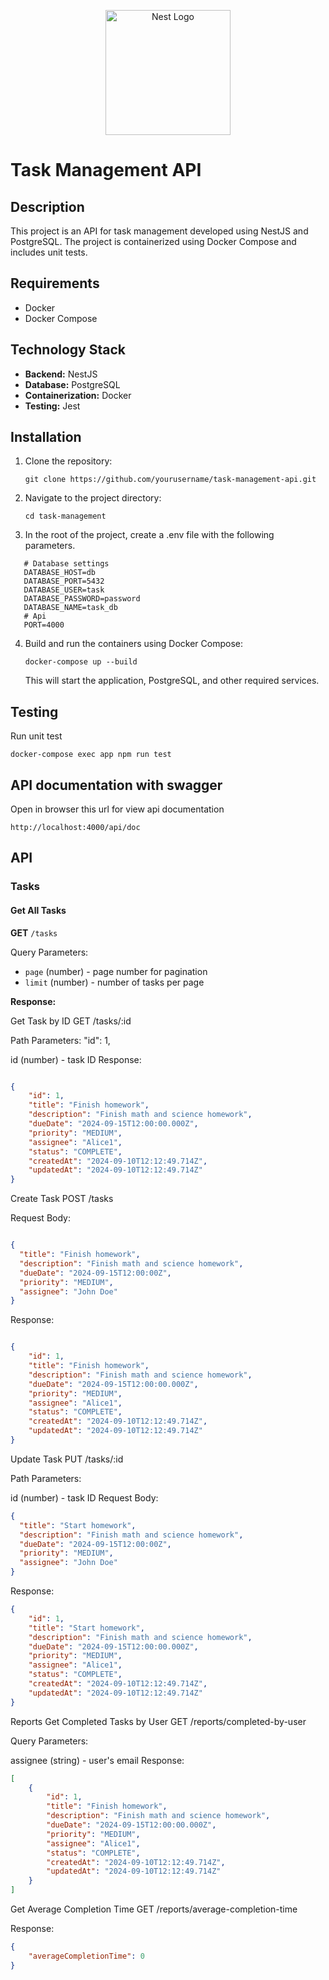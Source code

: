 <p align="center">
  <a href="http://nestjs.com/" target="blank"><img src="https://nestjs.com/img/logo-small.svg" width="200" alt="Nest Logo" /></a>
</p>

[circleci-image]: https://img.shields.io/circleci/build/github/nestjs/nest/master?token=abc123def456
[circleci-url]: https://circleci.com/gh/nestjs/nest


# Task Management API

## Description
This project is an API for task management developed using NestJS and PostgreSQL. The project is containerized using Docker Compose and includes unit tests.

## Requirements
- Docker
- Docker Compose

## Technology Stack

- **Backend:** NestJS
- **Database:** PostgreSQL
- **Containerization:** Docker
- **Testing:** Jest

## Installation

1. Clone the repository:
    ```shell
    git clone https://github.com/yourusername/task-management-api.git
    ```
2. Navigate to the project directory:
    ```shell
    cd task-management
    ```

3.  In the root of the project, create a .env file with the following parameters.
```
   # Database settings
   DATABASE_HOST=db
   DATABASE_PORT=5432
   DATABASE_USER=task
   DATABASE_PASSWORD=password
   DATABASE_NAME=task_db
   # Api
   PORT=4000
```

4. Build and run the containers using Docker Compose:
    ```shell
    docker-compose up --build
    ```

   This will start the application, PostgreSQL, and other required services.

## Testing
Run unit test 
```shell
docker-compose exec app npm run test
```


## API documentation with swagger
Open in browser this url for view api documentation 
```shell
http://localhost:4000/api/doc
```


## API

### Tasks

#### Get All Tasks

**GET** `/tasks`

Query Parameters:

- `page` (number) - page number for pagination
- `limit` (number) - number of tasks per page

**Response:**

Get Task by ID
GET /tasks/:id

Path Parameters: "id": 1,

id (number) - task ID
Response:
```json

{
    "id": 1,
    "title": "Finish homework",
    "description": "Finish math and science homework",
    "dueDate": "2024-09-15T12:00:00.000Z",
    "priority": "MEDIUM",
    "assignee": "Alice1",
    "status": "COMPLETE",
    "createdAt": "2024-09-10T12:12:49.714Z",
    "updatedAt": "2024-09-10T12:12:49.714Z"
}
```
Create Task
POST /tasks

Request Body:
```json

{
  "title": "Finish homework",
  "description": "Finish math and science homework",
  "dueDate": "2024-09-15T12:00:00Z",
  "priority": "MEDIUM",
  "assignee": "John Doe"
}

```
Response:
```json

{
    "id": 1,
    "title": "Finish homework",
    "description": "Finish math and science homework",
    "dueDate": "2024-09-15T12:00:00.000Z",
    "priority": "MEDIUM",
    "assignee": "Alice1",
    "status": "COMPLETE",
    "createdAt": "2024-09-10T12:12:49.714Z",
    "updatedAt": "2024-09-10T12:12:49.714Z"
}
```
Update Task
PUT /tasks/:id

Path Parameters:

id (number) - task ID
Request Body:
```json
{
  "title": "Start homework",
  "description": "Finish math and science homework",
  "dueDate": "2024-09-15T12:00:00Z",
  "priority": "MEDIUM",
  "assignee": "John Doe"
}
```
Response:
```json
{
    "id": 1,
    "title": "Start homework",
    "description": "Finish math and science homework",
    "dueDate": "2024-09-15T12:00:00.000Z",
    "priority": "MEDIUM",
    "assignee": "Alice1",
    "status": "COMPLETE",
    "createdAt": "2024-09-10T12:12:49.714Z",
    "updatedAt": "2024-09-10T12:12:49.714Z"
}
```
Reports
Get Completed Tasks by User
GET /reports/completed-by-user

Query Parameters:

assignee (string) - user's email
Response:

```json
[
    {
        "id": 1,
        "title": "Finish homework",
        "description": "Finish math and science homework",
        "dueDate": "2024-09-15T12:00:00.000Z",
        "priority": "MEDIUM",
        "assignee": "Alice1",
        "status": "COMPLETE",
        "createdAt": "2024-09-10T12:12:49.714Z",
        "updatedAt": "2024-09-10T12:12:49.714Z"
    }
]
```
Get Average Completion Time
GET /reports/average-completion-time

Response:

```json
{
    "averageCompletionTime": 0
}
```
